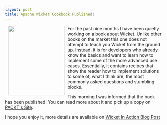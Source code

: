 ```yaml
---
layout: post
title: Apache Wicket Cookbook Published!
---
```


<img style="float: left; margin-left: 10px; margin-right: 10px;" title="Apache Wicket Cookbook" src="http://wicket.apache.org/learn/books/awc.png" alt="" width="180" height="222" />
For the past nine months I have been quietly working on a book about Wicket. Unlike other books on the market this one does not attempt to teach you Wicket from the ground up. Instead, it is for developers who already know the basics and want to learn how to implement some of the more advanced use cases. Essentially, it contains recipes that show the reader how to implement solutions to some of, what I think are, the most commonly asked questions and stumbling blocks.

This morning I was informed that the book has been published! You can read more about it and pick up a copy on <a href="https://www.packtpub.com/apache-wicket-cookbook/book">PACKT's Site</a>.

I hope you enjoy it, more details are available on <a href="http://wicketinaction.com/2011/03/apache-wicket-cookbook-is-published/">Wicket In Action Blog Post</a>
<br/><br/><br/><br/><br/>


